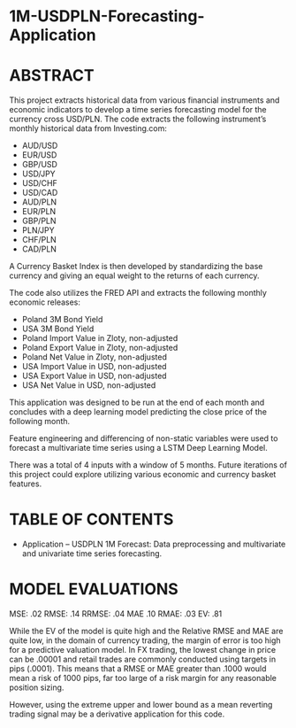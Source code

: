 # 1M-USDPLN-Forecasting-Application

# ABSTRACT

This project extracts historical data from various financial instruments and economic indicators to develop a time series forecasting model for the currency cross USD/PLN. The code extracts the following instrument’s monthly historical data from Investing.com:
-	AUD/USD
-	EUR/USD
-	GBP/USD
-	USD/JPY
-	USD/CHF
-	USD/CAD
-	AUD/PLN
-	EUR/PLN
-	GBP/PLN
-	PLN/JPY
-	CHF/PLN
-	CAD/PLN 

A Currency Basket Index is then developed by standardizing the base currency and giving an equal weight to the returns of each currency.

The code also utilizes the FRED API and extracts the following monthly economic releases:
-	Poland 3M Bond Yield
-	USA 3M Bond Yield
-	Poland Import Value in Zloty, non-adjusted
-	Poland Export Value in Zloty, non-adjusted
-	Poland Net Value in Zloty, non-adjusted
-	USA Import Value in USD, non-adjusted
-	USA Export Value in USD, non-adjusted
-	USA Net Value in USD, non-adjusted

This application was designed to be run at the end of each month and concludes with a deep learning model predicting the close price of the following month.

Feature engineering and differencing of non-static variables were used to forecast a multivariate time series using a LSTM Deep Learning Model. 

There was a total of 4 inputs with a window of 5 months. Future iterations of this project could explore utilizing various economic and currency basket features.

# TABLE OF CONTENTS

- Application – USDPLN 1M Forecast: Data preprocessing and multivariate and univariate time series forecasting.

# MODEL EVALUATIONS
MSE: .02
RMSE: .14
RRMSE: .04
MAE .10
RMAE: .03
EV: .81


While the EV of the model is quite high and the Relative RMSE and MAE are quite low, in the domain of currency trading, the margin of error is too high for a predictive valuation model. In FX trading, the lowest change in price can be .00001 and retail trades are commonly conducted using targets in pips (.0001). This means that a RMSE or MAE greater than .1000 would mean a risk of 1000 pips, far too large of a risk margin for any reasonable position sizing.

However, using the extreme upper and lower bound as a mean reverting trading signal may be a derivative application for this code. 


